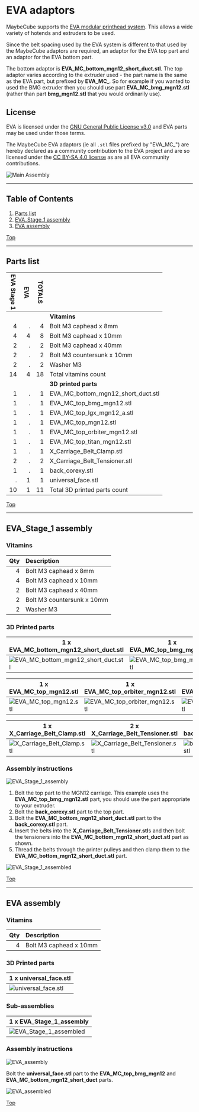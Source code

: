 <a name="TOP"></a>

# EVA adaptors

MaybeCube supports the [EVA modular printhead system](https://main.eva-3d.page). This allows a wide variety of hotends
and extruders to be used.

Since the belt spacing used by the EVA system is different to that used by the MaybeCube
adaptors are required, an adaptor for the EVA top part and an adaptor for the EVA bottom part.

The bottom adaptor is **EVA_MC_bottom_mgn12_short_duct.stl**.
The top adaptor varies according to the extruder used - the part name is the same as the EVA part, but prefixed by **EVA_MC_**.
So for example if you wanted to used the BMG extruder then you should use part **EVA_MC_bmg_mgn12.stl**
(rather than part **bmg_mgn12.stl** that you would ordinarily use).

## License

EVA is licensed under the [GNU General Public License v3.0](https://github.com/EVA-3D/eva-main/blob/main/LICENSE)
and EVA parts may be used under those terms.

The MaybeCube EVA adaptors (ie all `.stl` files prefixed by "EVA_MC_") are hereby declared as a community contribution
to the EVA project and are so licensed under the [CC BY-SA 4.0 license](https://creativecommons.org/licenses/by-sa/4.0/)
as are all EVA community contributions.

![Main Assembly](assemblies/EVA_assembled.png)

<span></span>

---

## Table of Contents

1. [Parts list](#Parts_list)
1. [EVA_Stage_1 assembly](#EVA_Stage_1_assembly)
1. [EVA assembly](#EVA_assembly)

<span></span>
[Top](#TOP)

---
<a name="Parts_list"></a>

## Parts list

| <span style="writing-mode: vertical-rl; text-orientation: mixed;">EVA Stage 1</span> | <span style="writing-mode: vertical-rl; text-orientation: mixed;">EVA</span> | <span style="writing-mode: vertical-rl; text-orientation: mixed;">TOTALS</span> |  |
|-----:|-----:|------:|:---|
|      |      |       | **Vitamins** |
|   4  |   .  |    4  |  Bolt M3 caphead x  8mm |
|   4  |   4  |    8  |  Bolt M3 caphead x 10mm |
|   2  |   .  |    2  |  Bolt M3 caphead x 40mm |
|   2  |   .  |    2  |  Bolt M3 countersunk x 10mm |
|   2  |   .  |    2  |  Washer  M3 |
|  14  |   4  |   18  | Total vitamins count |
|      |      |       | **3D printed parts** |
|   1  |   .  |    1  | EVA_MC_bottom_mgn12_short_duct.stl |
|   1  |   .  |    1  | EVA_MC_top_bmg_mgn12.stl |
|   1  |   .  |    1  | EVA_MC_top_lgx_mgn12_a.stl |
|   1  |   .  |    1  | EVA_MC_top_mgn12.stl |
|   1  |   .  |    1  | EVA_MC_top_orbiter_mgn12.stl |
|   1  |   .  |    1  | EVA_MC_top_titan_mgn12.stl |
|   1  |   .  |    1  | X_Carriage_Belt_Clamp.stl |
|   2  |   .  |    2  | X_Carriage_Belt_Tensioner.stl |
|   1  |   .  |    1  | back_corexy.stl |
|   .  |   1  |    1  | universal_face.stl |
|  10  |   1  |   11  | Total 3D printed parts count |

<span></span>
[Top](#TOP)

---
<a name="EVA_Stage_1_assembly"></a>

## EVA_Stage_1 assembly

### Vitamins

|Qty|Description|
|---:|:----------|
|4| Bolt M3 caphead x  8mm|
|4| Bolt M3 caphead x 10mm|
|2| Bolt M3 caphead x 40mm|
|2| Bolt M3 countersunk x 10mm|
|2| Washer  M3|


### 3D Printed parts

| 1 x EVA_MC_bottom_mgn12_short_duct.stl | 1 x EVA_MC_top_bmg_mgn12.stl | 1 x EVA_MC_top_lgx_mgn12_a.stl |
|---|---|---|
| ![EVA_MC_bottom_mgn12_short_duct.stl](stls/EVA_MC_bottom_mgn12_short_duct.png) | ![EVA_MC_top_bmg_mgn12.stl](stls/EVA_MC_top_bmg_mgn12.png) | ![EVA_MC_top_lgx_mgn12_a.stl](stls/EVA_MC_top_lgx_mgn12_a.png) 


| 1 x EVA_MC_top_mgn12.stl | 1 x EVA_MC_top_orbiter_mgn12.stl | 1 x EVA_MC_top_titan_mgn12.stl |
|---|---|---|
| ![EVA_MC_top_mgn12.stl](stls/EVA_MC_top_mgn12.png) | ![EVA_MC_top_orbiter_mgn12.stl](stls/EVA_MC_top_orbiter_mgn12.png) | ![EVA_MC_top_titan_mgn12.stl](stls/EVA_MC_top_titan_mgn12.png) 


| 1 x X_Carriage_Belt_Clamp.stl | 2 x X_Carriage_Belt_Tensioner.stl | 1 x back_corexy.stl |
|---|---|---|
| ![X_Carriage_Belt_Clamp.stl](stls/X_Carriage_Belt_Clamp.png) | ![X_Carriage_Belt_Tensioner.stl](stls/X_Carriage_Belt_Tensioner.png) | ![back_corexy.stl](stls/back_corexy.png) 



### Assembly instructions

![EVA_Stage_1_assembly](assemblies/EVA_Stage_1_assembly.png)

1. Bolt the top part to the MGN12 carriage. This example uses the **EVA_MC_top_bmg_mgn12.stl** part, you should use the part
appropriate to your extruder.
2. Bolt the **back_corexy.stl** part to the top part.
3. Bolt the **EVA_MC_bottom_mgn12_short_duct.stl** part to the **back_corexy.stl** part.
4. Insert the belts into the **X_Carriage_Belt_Tensioner.stl**s and then bolt the tensioners into the
**EVA_MC_bottom_mgn12_short_duct.stl** part as shown.
5. Thread the belts through the printer pulleys and then clamp them to the **EVA_MC_bottom_mgn12_short_duct.stl** part.

![EVA_Stage_1_assembled](assemblies/EVA_Stage_1_assembled.png)

<span></span>
[Top](#TOP)

---
<a name="EVA_assembly"></a>

## EVA assembly

### Vitamins

|Qty|Description|
|---:|:----------|
|4| Bolt M3 caphead x 10mm|


### 3D Printed parts

| 1 x universal_face.stl |
|---|
| ![universal_face.stl](stls/universal_face.png) 



### Sub-assemblies

| 1 x EVA_Stage_1_assembly |
|---|
| ![EVA_Stage_1_assembled](assemblies/EVA_Stage_1_assembled_tn.png) 



### Assembly instructions

![EVA_assembly](assemblies/EVA_assembly.png)

Bolt the **universal_face.stl** part to the **EVA_MC_top_bmg_mgn12** and **EVA_MC_bottom_mgn12_short_duct** parts.

![EVA_assembled](assemblies/EVA_assembled.png)

<span></span>
[Top](#TOP)
